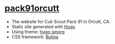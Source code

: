 # [pack91orcutt](http://pack91orcutt.org/)

* The website for Cub Scout Pack 91 in Orcutt, CA.
* Static site generated with [Hugo](https://gohugo.io/)
* Using theme: [hugo-smorg](https://github.com/solutionroute/hugo-smorg)
* CSS framework: [Bulma](bulma.io)
